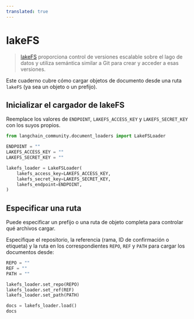 ```yaml
---
translated: true
---
```


# lakeFS

>[lakeFS](https://docs.lakefs.io/) proporciona control de versiones escalable sobre el lago de datos y utiliza semántica similar a Git para crear y acceder a esas versiones.

Este cuaderno cubre cómo cargar objetos de documento desde una ruta `lakeFS` (ya sea un objeto o un prefijo).

## Inicializar el cargador de lakeFS

Reemplace los valores de `ENDPOINT`, `LAKEFS_ACCESS_KEY` y `LAKEFS_SECRET_KEY` con los suyos propios.

```python
from langchain_community.document_loaders import LakeFSLoader
```

```python
ENDPOINT = ""
LAKEFS_ACCESS_KEY = ""
LAKEFS_SECRET_KEY = ""

lakefs_loader = LakeFSLoader(
    lakefs_access_key=LAKEFS_ACCESS_KEY,
    lakefs_secret_key=LAKEFS_SECRET_KEY,
    lakefs_endpoint=ENDPOINT,
)
```

## Especificar una ruta

Puede especificar un prefijo o una ruta de objeto completa para controlar qué archivos cargar.

Especifique el repositorio, la referencia (rama, ID de confirmación o etiqueta) y la ruta en los correspondientes `REPO`, `REF` y `PATH` para cargar los documentos desde:

```python
REPO = ""
REF = ""
PATH = ""

lakefs_loader.set_repo(REPO)
lakefs_loader.set_ref(REF)
lakefs_loader.set_path(PATH)

docs = lakefs_loader.load()
docs
```
